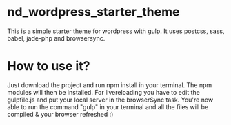 # nd_wordpress_starter_theme
This is a simple starter theme for wordpress with gulp. It uses postcss, sass, babel, jade-php and browsersync.

# How to use it?
Just download the project and run npm install in your terminal. The npm modules will then be installed.
For livereloading you have to edit the gulpfile.js and put your local server in the browserSync task.
You're now able to run the command "gulp" in your terminal and all the files will be compiled & your browser refreshed :)
